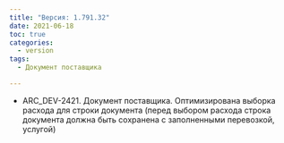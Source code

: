```yaml
---
title: "Версия: 1.791.32"
date: 2021-06-18
toc: true
categories:
  - version
tags:
  - Документ поставщика

---
```


-   ARC_DEV-2421. Документ поставщика. Оптимизирована выборка расхода для строки документа (перед выбором расхода строка документа должна быть сохранена с заполненными перевозкой, услугой)
